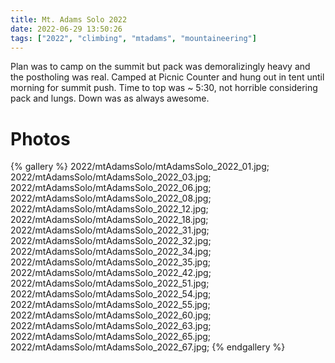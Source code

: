 ```yaml
---
title: Mt. Adams Solo 2022
date: 2022-06-29 13:50:26
tags: ["2022", "climbing", "mtadams", "mountaineering"]
---
```


Plan was to camp on the summit but pack was demoralizingly heavy and the postholing was real. Camped at Picnic Counter and hung out in tent until morning for summit push. Time to top was ~ 5:30, not horrible considering pack and lungs. Down was as always awesome.

# Photos

{% gallery %}
2022/mtAdamsSolo/mtAdamsSolo_2022_01.jpg;
2022/mtAdamsSolo/mtAdamsSolo_2022_03.jpg;
2022/mtAdamsSolo/mtAdamsSolo_2022_06.jpg;
2022/mtAdamsSolo/mtAdamsSolo_2022_08.jpg;
2022/mtAdamsSolo/mtAdamsSolo_2022_12.jpg;
2022/mtAdamsSolo/mtAdamsSolo_2022_18.jpg;
2022/mtAdamsSolo/mtAdamsSolo_2022_31.jpg;
2022/mtAdamsSolo/mtAdamsSolo_2022_32.jpg;
2022/mtAdamsSolo/mtAdamsSolo_2022_34.jpg;
2022/mtAdamsSolo/mtAdamsSolo_2022_35.jpg;
2022/mtAdamsSolo/mtAdamsSolo_2022_42.jpg;
2022/mtAdamsSolo/mtAdamsSolo_2022_51.jpg;
2022/mtAdamsSolo/mtAdamsSolo_2022_54.jpg;
2022/mtAdamsSolo/mtAdamsSolo_2022_55.jpg;
2022/mtAdamsSolo/mtAdamsSolo_2022_60.jpg;
2022/mtAdamsSolo/mtAdamsSolo_2022_63.jpg;
2022/mtAdamsSolo/mtAdamsSolo_2022_65.jpg;
2022/mtAdamsSolo/mtAdamsSolo_2022_67.jpg;
{% endgallery %}

